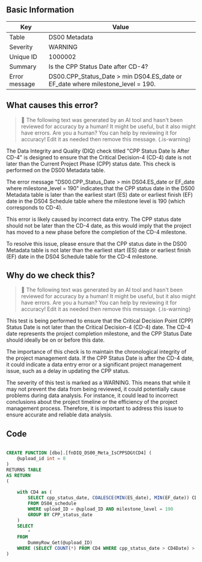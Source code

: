 ## Basic Information
| Key         | Value          |
|-------------|----------------|
| Table       | DS00 Metadata |
| Severity    | WARNING |
| Unique ID   | 1000002   |
| Summary     | Is the CPP Status Date after CD-4? |
| Error message | DS00.CPP_Status_Date > min DS04.ES_date or EF_date where milestone_level = 190. |

## What causes this error?

> :robot: The following text was generated by an AI tool and hasn't been reviewed for accuracy by a human! It might be useful, but it also might have errors. Are you a human? You can help by reviewing it for accuracy! Edit it as needed then remove this message.
{.is-warning}

The Data Integrity and Quality (DIQ) check titled "CPP Status Date Is After CD-4" is designed to ensure that the Critical Decision-4 (CD-4) date is not later than the Current Project Phase (CPP) status date. This check is performed on the DS00 Metadata table.

The error message "DS00.CPP_Status_Date > min DS04.ES_date or EF_date where milestone_level = 190" indicates that the CPP status date in the DS00 Metadata table is later than the earliest start (ES) date or earliest finish (EF) date in the DS04 Schedule table where the milestone level is 190 (which corresponds to CD-4).

This error is likely caused by incorrect data entry. The CPP status date should not be later than the CD-4 date, as this would imply that the project has moved to a new phase before the completion of the CD-4 milestone. 

To resolve this issue, please ensure that the CPP status date in the DS00 Metadata table is not later than the earliest start (ES) date or earliest finish (EF) date in the DS04 Schedule table for the CD-4 milestone.
## Why do we check this?

> :robot: The following text was generated by an AI tool and hasn't been reviewed for accuracy by a human! It might be useful, but it also might have errors. Are you a human? You can help by reviewing it for accuracy! Edit it as needed then remove this message.
{.is-warning}

This test is being performed to ensure that the Critical Decision Point (CPP) Status Date is not later than the Critical Decision-4 (CD-4) date. The CD-4 date represents the project completion milestone, and the CPP Status Date should ideally be on or before this date. 

The importance of this check is to maintain the chronological integrity of the project management data. If the CPP Status Date is after the CD-4 date, it could indicate a data entry error or a significant project management issue, such as a delay in updating the CPP status. 

The severity of this test is marked as a WARNING. This means that while it may not prevent the data from being reviewed, it could potentially cause problems during data analysis. For instance, it could lead to incorrect conclusions about the project timeline or the efficiency of the project management process. Therefore, it is important to address this issue to ensure accurate and reliable data analysis.
## Code

```sql

CREATE FUNCTION [dbo].[fnDIQ_DS00_Meta_IsCPPSDGtCD4] (
	@upload_id int = 0
)
RETURNS TABLE
AS RETURN 
(
	
	with CD4 as (
		SELECT cpp_status_date, COALESCE(MIN(ES_date), MIN(EF_date)) CD4Date
		FROM DS04_schedule 
		WHERE upload_ID = @upload_ID AND milestone_level = 190
		GROUP BY CPP_status_date
	)
	SELECT
		*
	FROM
		DummyRow_Get(@upload_ID)
	WHERE (SELECT COUNT(*) FROM CD4 WHERE cpp_status_date > CD4Date) > 0
)
```
